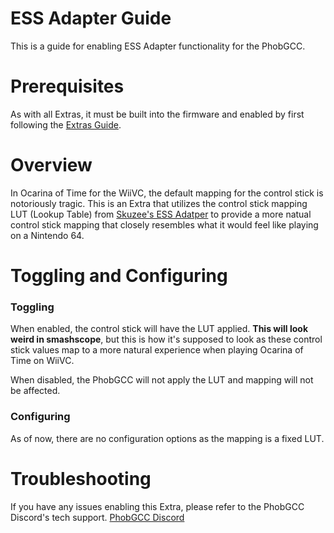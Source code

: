 # ESS Adapter Guide

This is a guide for enabling ESS Adapter functionality for the PhobGCC.

# Prerequisites

As with all Extras, it must be built into the firmware and enabled by first
following the [Extras Guide](../../For_Users/Extras_Guides/Phob_Extras_Guide.md).

# Overview

In Ocarina of Time for the WiiVC, the default mapping for the control
stick is notoriously tragic. This is an Extra that utilizes the control
stick mapping LUT (Lookup Table) from [Skuzee's ESS Adatper](https://github.com/Skuzee/ESS-Adapter)
to provide a more natual control stick mapping that closely resembles what it
would feel like playing on a Nintendo 64.

# Toggling and Configuring

### Toggling 
When enabled, the control stick will have the LUT applied. __This will look weird in smashscope__, 
but this is how it's supposed to look as these control stick values map to a more natural
experience when playing Ocarina of Time on WiiVC. 

When disabled, the PhobGCC will not apply the LUT and mapping will not be affected.

### Configuring
As of now, there are no configuration options as the mapping is a fixed LUT.

# Troubleshooting

If you have any issues enabling this Extra, please refer to the PhobGCC Discord's tech support.
[PhobGCC Discord](https://discord.gg/yrpUu7mgzm)
